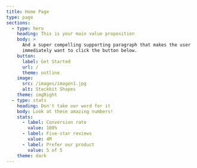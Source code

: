 ```yaml
---
title: Home Page
type: page
sections:
  - type: hero
    heading: This is your main value proposition
    body: >
      And a super compelling supporting paragraph that makes the user
      immediately want to click the button below.
    button:
      label: Get Started
      url: /
      theme: outline
    image:
      src: /images/imagen1.jpg
      alt: Stackbit Shapes
    theme: imgRight
  - type: stats
    heading: Don't take our word for it
    body: Look at these amazing numbers!
    stats:
      - label: Conversion rate
        value: 100%
      - label: Five-star reviews
        value: 4M
      - label: Prefer our product
        value: 5 of 5
    theme: dark
---
```

